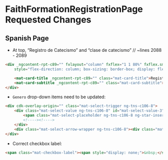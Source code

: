 # FaithFormationRegistrationPage Requested Changes

## Spanish Page
- At top, “Registro de Catecismo” and “clase de catecismo” // ~lines 2088 - 2089

```html
<div _ngcontent-rpt-c89="" fxlayout="column" fxflex="1 1 80%" fxflex.sm="1 1 80%" fxflex.xs="1 1 100%"
    style="flex-direction: column; box-sizing: border-box; display: flex; flex: 1 1 100%; max-width: 80%;">

    <mat-card-title _ngcontent-rpt-c89="" class="mat-card-title">Registro de catecismo</mat-card-title> <!--TODO: Changed from "Registro de formacion" to "Registro de catecismo"-->
    <mat-card-subtitle _ngcontent-rpt-c89="" class="mat-card-subtitle">Parroquia Sagrada Familia</mat-card-subtitle> <!--TODO: Changed from "Holy Family Parish" to "Parroquia Sagrada Familia"-->
</div>
```

- `Genero` drop-down items need to be updated:

```html
<div cdk-overlay-origin="" class="mat-select-trigger ng-tns-c106-8">
    <div class="mat-select-value ng-tns-c106-8" id="mat-select-value-3">
        <span class="mat-select-placeholder ng-tns-c106-8 ng-star-inserted">Genero</span>
        <!----><!---->
    </div>
    <div class="mat-select-arrow-wrapper ng-tns-c106-8"><div class="mat-select-arrow ng-tns-c106-8"></div></div> <!--TODO: This drop-down should display two options: "Femenino" & "Masculino". It currently displays "Masculino" & "Mujer"-->
</div>
```

- Correct checkbox label:

```html
<span class="mat-checkbox-label"><span style="display: none;">&nbsp;</span>¿es feligrés registrado?</span> <!--TODO: Updated text from "?esta feligrés?" to "¿es feligrés registrado?"-->
```

